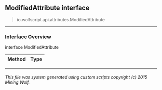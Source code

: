 ## ModifiedAttribute __interface__

>io.wolfscript.api.attributes.ModifiedAttribute

---

### Interface Overview

interface ModifiedAttribute

Method | Type   
--- | :--- 



---



###### This file was system generated using custom scripts copyright (c) 2015 Mining Wolf.
	

